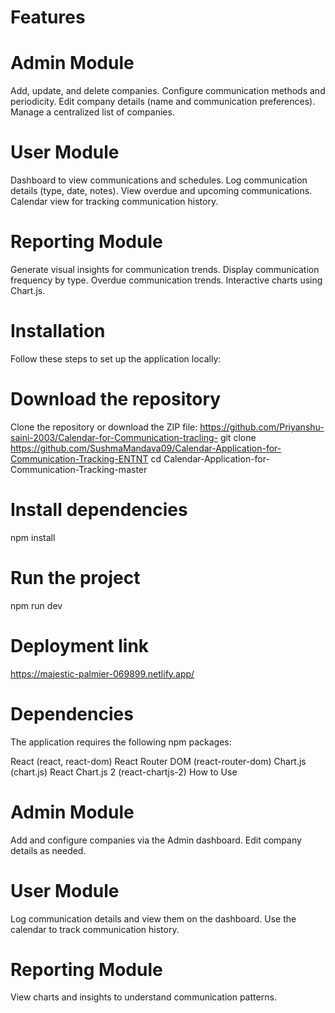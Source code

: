 # Features
# Admin Module

Add, update, and delete companies.
Configure communication methods and periodicity.
Edit company details (name and communication preferences).
Manage a centralized list of companies.
# User Module

Dashboard to view communications and schedules.
Log communication details (type, date, notes).
View overdue and upcoming communications.
Calendar view for tracking communication history.
# Reporting Module

Generate visual insights for communication trends.
Display communication frequency by type.
Overdue communication trends.
Interactive charts using Chart.js.
# Installation
Follow these steps to set up the application locally:

# Download the repository
Clone the repository or download the ZIP file: https://github.com/Priyanshu-saini-2003/Calendar-for-Communication-tracling-
git clone https://github.com/SushmaMandava09/Calendar-Application-for-Communication-Tracking-ENTNT
cd Calendar-Application-for-Communication-Tracking-master
# Install dependencies
  npm install
# Run the project
npm run dev
# Deployment link
https://majestic-palmier-069899.netlify.app/
# Dependencies
The application requires the following npm packages:

React (react, react-dom)
React Router DOM (react-router-dom)
Chart.js (chart.js)
React Chart.js 2 (react-chartjs-2)
How to Use
# Admin Module

Add and configure companies via the Admin dashboard.
Edit company details as needed.
# User Module

Log communication details and view them on the dashboard.
Use the calendar to track communication history.
# Reporting Module

View charts and insights to understand communication patterns.

